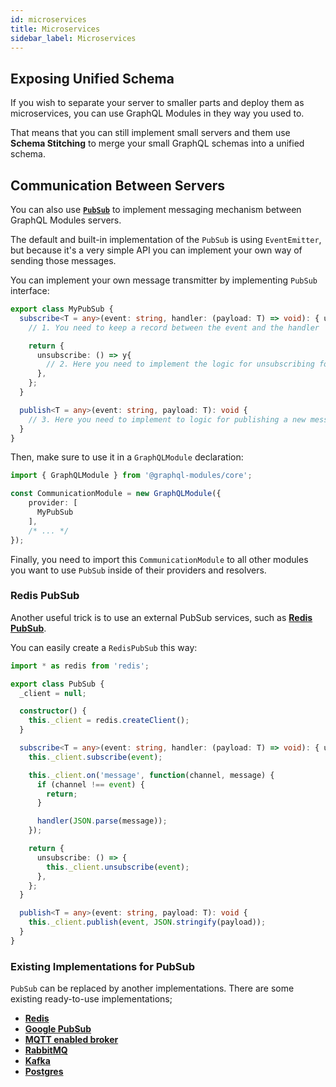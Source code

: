 ```yaml
---
id: microservices
title: Microservices
sidebar_label: Microservices
---
```


## Exposing Unified Schema

If you wish to separate your server to smaller parts and deploy them as microservices, you can use GraphQL Modules in they way you used to.

That means that you can still implement small servers and them use **Schema Stitching** to merge your small GraphQL schemas into a unified schema.

## Communication Between Servers

You can also use **[`PubSub`](https://www.apollographql.com/docs/apollo-server/features/subscriptions.html#PubSub-Implementations)** to implement messaging mechanism between GraphQL Modules servers.

The default and built-in implementation of the `PubSub` is using `EventEmitter`, but because it's a very simple API you can implement your own way of sending those messages.

You can implement your own message transmitter by implementing `PubSub` interface:

```typescript
export class MyPubSub {
  subscribe<T = any>(event: string, handler: (payload: T) => void): { unsubscribe: () => void } {
    // 1. You need to keep a record between the event and the handler

    return {
      unsubscribe: () => y{
        // 2. Here you need to implement the logic for unsubscribing for the event
      },
    };
  }

  publish<T = any>(event: string, payload: T): void {
    // 3. Here you need to implement to logic for publishing a new message
  }
}
```

Then, make sure to use it in a `GraphQLModule` declaration:

```typescript
import { GraphQLModule } from '@graphql-modules/core';

const CommunicationModule = new GraphQLModule({
    provider: [
      MyPubSub
    ],
    /* ... */
});
```

Finally, you need to import this `CommunicationModule` to all other modules you want to use `PubSub` inside of their providers and resolvers.

### Redis PubSub

Another useful trick is to use an external PubSub services, such as **[Redis PubSub](https://redis.io/topics/pubsub)**.

You can easily create a `RedisPubSub` this way:

```typescript
import * as redis from 'redis';

export class PubSub {
  _client = null;

  constructor() {
    this._client = redis.createClient();
  }

  subscribe<T = any>(event: string, handler: (payload: T) => void): { unsubscribe: () => void } {
    this._client.subscribe(event);

    this._client.on('message', function(channel, message) {
      if (channel !== event) {
        return;
      }

      handler(JSON.parse(message));
    });

    return {
      unsubscribe: () => {
        this._client.unsubscribe(event);
      },
    };
  }

  publish<T = any>(event: string, payload: T): void {
    this._client.publish(event, JSON.stringify(payload));
  }
}
```

### Existing Implementations for PubSub

`PubSub` can be replaced by another implementations. There are some existing ready-to-use implementations;

- **[Redis](https://github.com/davidyaha/graphql-redis-subscriptions)**
- **[Google PubSub](https://github.com/axelspringer/graphql-google-pubsub)**
- **[MQTT enabled broker](https://github.com/davidyaha/graphql-mqtt-subscriptions)**
- **[RabbitMQ](https://github.com/cdmbase/graphql-rabbitmq-subscriptions)**
- **[Kafka](https://github.com/ancashoria/graphql-kafka-subscriptions)**
- **[Postgres](https://github.com/GraphQLCollege/graphql-postgres-subscriptions)**
